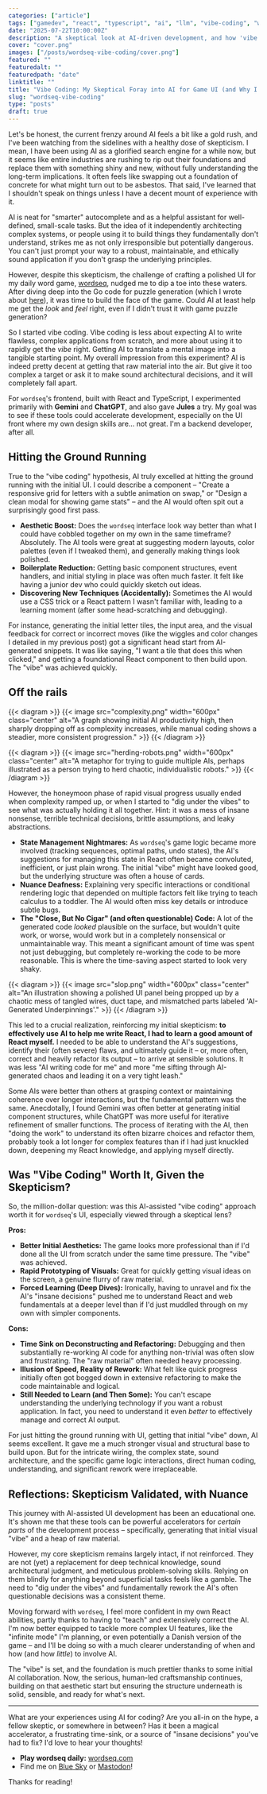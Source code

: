 ```yaml
---
categories: ["article"]
tags: ["gamedev", "react", "typescript", "ai", "llm", "vibe-coding", "wordseq", "gemini", "chatgpt", "jules"]
date: "2025-07-22T10:00:00Z"
description: "A skeptical look at AI-driven development, and how 'vibe coding' helped and hindered the UI for my game, wordseq."
cover: "cover.png"
images: ["/posts/wordseq-vibe-coding/cover.png"]
featured: ""
featuredalt: ""
featuredpath: "date"
linktitle: ""
title: "Vibe Coding: My Skeptical Foray into AI for Game UI (and Why I Still Reached for the Reins)"
slug: "wordseq-vibe-coding"
type: "posts"
draft: true
---
```


Let's be honest, the current frenzy around AI feels a bit like a gold rush, and I've been watching from the sidelines with a healthy dose of skepticism. I mean, I have been using AI as a glorified search engine for a while now, but it seems like entire industries are rushing to rip out their foundations and replace them with something shiny and new, without fully understanding the long-term implications. It often feels like swapping out a foundation of concrete for what might turn out to be asbestos. That said, I've learned that I shouldn't speak on things unless I have a decent mount of experience with it.

AI is neat for "smarter" autocomplete and as a helpful assistant for well-defined, small-scale tasks. But the idea of it independently architecting complex systems, or people using it to build things they fundamentally don't understand, strikes me as not only irresponsible but potentially dangerous. You can't just prompt your way to a robust, maintainable, and ethically sound application if you don't grasp the underlying principles.

However, despite this skepticism, the challenge of crafting a polished UI for my daily word game, [wordseq](https://wordseq.com), nudged me to dip a toe into these waters. After diving deep into the Go code for puzzle generation (which I wrote about [here](https://www.google.com/search?q=./wordseq)), it was time to build the face of the game. Could AI at least help me get the *look* and *feel* right, even if I didn't trust it with game puzzle generation?

So I started vibe coding. Vibe coding is less about expecting AI to write flawless, complex applications from scratch, and more about using it to rapidly get the *vibe* right. Getting AI to translate a mental image into a tangible starting point. My overall impression from this experiment? AI is indeed pretty decent at getting that raw material into the air. But give it too complex a target or ask it to make sound architectural decisions, and it will completely fall apart.

For `wordseq`'s frontend, built with React and TypeScript, I experimented primarily with **Gemini** and **ChatGPT**, and also gave **Jules** a try. My goal was to see if these tools could accelerate development, especially on the UI front where my own design skills are... not great. I'm a backend developer, after all.

## Hitting the Ground Running

True to the "vibe coding" hypothesis, AI truly excelled at hitting the ground running with the initial UI. I could describe a component – "Create a responsive grid for letters with a subtle animation on swap," or "Design a clean modal for showing game stats" – and the AI would often spit out a surprisingly good first pass.

* **Aesthetic Boost:** Does the `wordseq` interface look way better than what I could have cobbled together on my own in the same timeframe? Absolutely. The AI tools were great at suggesting modern layouts, color palettes (even if I tweaked them), and generally making things look polished.
* **Boilerplate Reduction:** Getting basic component structures, event handlers, and initial styling in place was often much faster. It felt like having a junior dev who could quickly sketch out ideas.
* **Discovering New Techniques (Accidentally):** Sometimes the AI would use a CSS trick or a React pattern I wasn't familiar with, leading to a learning moment (after some head-scratching and debugging).

For instance, generating the initial letter tiles, the input area, and the visual feedback for correct or incorrect moves (like the wiggles and color changes I detailed in my previous post) got a significant head start from AI-generated snippets. It was like saying, "I want a tile that does this when clicked," and getting a foundational React component to then build upon. The "vibe" was achieved quickly.

## Off the rails

{{< diagram >}}
{{< image src="complexity.png" width="600px" class="center" alt="A graph showing initial AI productivity high, then sharply dropping off as complexity increases, while manual coding shows a steadier, more consistent progression." >}}
{{< /diagram >}}

{{< diagram >}}
{{< image src="herding-robots.png" width="600px" class="center" alt="A metaphor for trying to guide multiple AIs, perhaps illustrated as a person trying to herd chaotic, individualistic robots." >}}
{{< /diagram >}}

However, the honeymoon phase of rapid visual progress usually ended when complexity ramped up, or when I started to "dig under the vibes" to see what was actually holding it all together. Hint: it was a mess of insane nonsense, terrible technical decisions, brittle assumptions, and leaky abstractions.

* **State Management Nightmares:** As `wordseq`'s game logic became more involved (tracking sequences, optimal paths, undo states), the AI's suggestions for managing this state in React often became convoluted, inefficient, or just plain wrong. The initial "vibe" might have looked good, but the underlying structure was often a house of cards.
* **Nuance Deafness:** Explaining very specific interactions or conditional rendering logic that depended on multiple factors felt like trying to teach calculus to a toddler. The AI would often miss key details or introduce subtle bugs.
* **The "Close, But No Cigar" (and often questionable) Code:** A lot of the generated code *looked* plausible on the surface, but wouldn't quite work, or worse, would work but in a completely nonsensical or unmaintainable way. This meant a significant amount of time was spent not just debugging, but completely re-working the code to be more reasonable. This is where the time-saving aspect started to look very shaky.

{{< diagram >}}
{{< image src="slop.png" width="600px" class="center" alt="An illustration showing a polished UI panel being propped up by a chaotic mess of tangled wires, duct tape, and mismatched parts labeled 'AI-Generated Underpinnings'." >}}
{{< /diagram >}}

This led to a crucial realization, reinforcing my initial skepticism: **to effectively use AI to help me write React, I had to learn a good amount of React myself.** I needed to be able to understand the AI's suggestions, identify their (often severe) flaws, and ultimately guide it – or, more often, correct and heavily refactor its output – to arrive at sensible solutions. It was less "AI writing code for me" and more "me sifting through AI-generated chaos and leading it on a very tight leash."

Some AIs were better than others at grasping context or maintaining coherence over longer interactions, but the fundamental pattern was the same. Anecdotally, I found Gemini was often better at generating initial component structures, while ChatGPT was more useful for iterative refinement of smaller functions. The process of iterating with the AI, then "doing the work" to understand its often bizarre choices and refactor them, probably took a lot longer for complex features than if I had just knuckled down, deepening my React knowledge, and applying myself directly.

## Was "Vibe Coding" Worth It, Given the Skepticism?

So, the million-dollar question: was this AI-assisted "vibe coding" approach worth it for `wordseq`'s UI, especially viewed through a skeptical lens?

**Pros:**

* **Better Initial Aesthetics:** The game looks more professional than if I'd done all the UI from scratch under the same time pressure. The "vibe" was achieved.
* **Rapid Prototyping of Visuals:** Great for quickly getting visual ideas on the screen, a genuine flurry of raw material.
* **Forced Learning (Deep Dives):** Ironically, having to unravel and fix the AI's "insane decisions" pushed me to understand React and web fundamentals at a deeper level than if I'd just muddled through on my own with simpler components.

**Cons:**

* **Time Sink on Deconstructing and Refactoring:** Debugging and then substantially re-working AI code for anything non-trivial was often slow and frustrating. The "raw material" often needed heavy processing.
* **Illusion of Speed, Reality of Rework:** What felt like quick progress initially often got bogged down in extensive refactoring to make the code maintainable and logical.
* **Still Needed to Learn (and Then Some):** You can't escape understanding the underlying technology if you want a robust application. In fact, you need to understand it even *better* to effectively manage and correct AI output.

For just hitting the ground running with UI, getting that initial "vibe" down, AI seems excellent. It gave me a much stronger visual and structural base to build upon. But for the intricate wiring, the complex state, sound architecture, and the specific game logic interactions, direct human coding, understanding, and significant rework were irreplaceable.

## Reflections: Skepticism Validated, with Nuance

This journey with AI-assisted UI development has been an educational one. It's shown me that these tools can be powerful accelerators for *certain parts* of the development process – specifically, generating that initial visual "vibe" and a heap of raw material.

However, my core skepticism remains largely intact, if not reinforced. They are not (yet) a replacement for deep technical knowledge, sound architectural judgment, and meticulous problem-solving skills. Relying on them blindly for anything beyond superficial tasks feels like a gamble. The need to "dig under the vibes" and fundamentally rework the AI's often questionable decisions was a consistent theme.

Moving forward with `wordseq`, I feel more confident in my own React abilities, partly thanks to having to "teach" and extensively correct the AI. I'm now better equipped to tackle more complex UI features, like the "infinite mode" I'm planning, or even potentially a Danish version of the game – and I'll be doing so with a much clearer understanding of when and how (and how *little*) to involve AI.

The "vibe" is set, and the foundation is much prettier thanks to some initial AI collaboration. Now, the serious, human-led craftsmanship continues, building on that aesthetic start but ensuring the structure underneath is solid, sensible, and ready for what's next.

---
What are your experiences using AI for coding? Are you all-in on the hype, a fellow skeptic, or somewhere in between? Has it been a magical accelerator, a frustrating time-sink, or a source of "insane decisions" you've had to fix? I'd love to hear your thoughts!

* **Play wordseq daily:** [wordseq.com](https://wordseq.com)
* Find me on [Blue Sky](https://bsky.app/profile/kmcd.dev) or [Mastodon](https://infosec.exchange/@sudorandom)!

Thanks for reading!